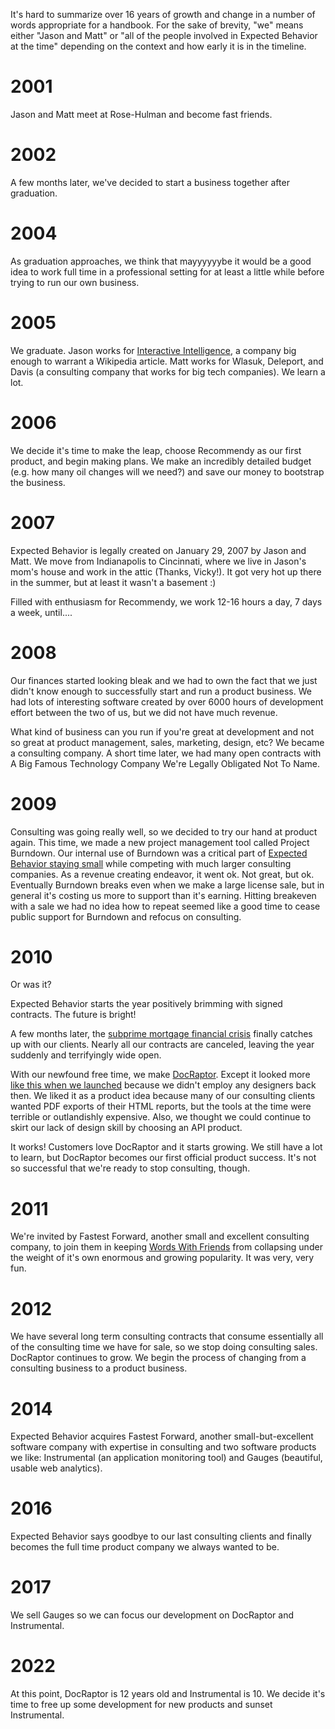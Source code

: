 It's hard to summarize over 16 years of growth and change in a number of words appropriate for a handbook. For the sake of brevity, "we" means either "Jason and Matt" or "all of the people involved in Expected Behavior at the time" depending on the context and how early it is in the timeline.

# 2001
Jason and Matt meet at Rose-Hulman and become fast friends.

# 2002
A few months later, we've decided to start a business together after graduation. 

# 2004
As graduation approaches, we think that mayyyyyybe it would be a good idea to work full time in a professional setting for at least a little while before trying to run our own business.

# 2005
We graduate. Jason works for [Interactive Intelligence](https://en.wikipedia.org/wiki/Interactive_Intelligence), a company big enough to warrant a Wikipedia article. Matt works for Wlasuk, Deleport, and Davis (a consulting company that works for big tech companies). We learn a lot.

# 2006
We decide it's time to make the leap, choose Recommendy as our first product, and begin making plans. We make an incredibly detailed budget (e.g. how many oil changes will we need?) and save our money to bootstrap the business.

# 2007
Expected Behavior is legally created on January 29, 2007 by Jason and Matt. We move from Indianapolis to Cincinnati, where we live in Jason's mom's house and work in the attic (Thanks, Vicky!). It got very hot up there in the summer, but at least it wasn't a basement :)

Filled with enthusiasm for Recommendy, we work 12-16 hours a day, 7 days a week, until....

# 2008
Our finances started looking bleak and we had to own the fact that we just didn't know enough to successfully start and run a product business. We had lots of interesting software created by over 6000 hours of development effort between the two of us, but we did not have much revenue.

What kind of business can you run if you're great at development and not so great at product management, sales, marketing, design, etc? We became a consulting company. A short time later, we had many open contracts with A Big Famous Technology Company We're Legally Obligated Not To Name. 

# 2009
Consulting was going really well, so we decided to try our hand at product again. This time, we made a new project management tool called Project Burndown. Our internal use of Burndown was a critical part of [Expected Behavior staying small](intentionally_small.md) while competing with much larger consulting companies. As a revenue creating endeavor, it went ok. Not great, but ok. Eventually Burndown breaks even when we make a large license sale, but in general it's costing us more to support than it's earning. Hitting breakeven with a sale we had no idea how to repeat seemed like a good time to cease public support for Burndown and refocus on consulting. 

# 2010
Or was it?

Expected Behavior starts the year positively brimming with signed contracts. The future is bright!

A few months later, the [subprime mortgage financial crisis](https://en.wikipedia.org/wiki/Subprime_mortgage_crisis) finally catches up with our clients. Nearly all our contracts are canceled, leaving the year suddenly and terrifyingly wide open.

With our newfound free time, we make [DocRaptor](https://docraptor.com). Except it looked more [like this when we launched](https://web.archive.org/web/20100731052054/http://docraptor.com/) because we didn't employ any designers back then. We liked it as a product idea because many of our consulting clients wanted PDF exports of their HTML reports, but the tools at the time were terrible or outlandishly expensive. Also, we thought we could continue to skirt our lack of design skill by choosing an API product.

It works! Customers love DocRaptor and it starts growing. We still have a lot to learn, but DocRaptor becomes our first official product success. It's not so successful that we're ready to stop consulting, though.

# 2011
We're invited by Fastest Forward, another small and excellent consulting company, to join them in keeping [Words With Friends](https://en.wikipedia.org/wiki/Words_with_Friends) from collapsing under the weight of it's own enormous and growing popularity. It was very, very fun.

# 2012
We have several long term consulting contracts that consume essentially all of the consulting time we have for sale, so we stop doing consulting sales. DocRaptor continues to grow. We begin the process of changing from a consulting business to a product business.

# 2014
Expected Behavior acquires Fastest Forward, another small-but-excellent software company with expertise in consulting and two software products we like: Instrumental (an application monitoring tool) and Gauges (beautiful, usable web analytics).

# 2016
Expected Behavior says goodbye to our last consulting clients and finally becomes the full time product company we always wanted to be.

# 2017
We sell Gauges so we can focus our development on DocRaptor and Instrumental.

# 2022
At this point, DocRaptor is 12 years old and Instrumental is 10. We decide it's time to free up some development for new products and sunset Instrumental.

